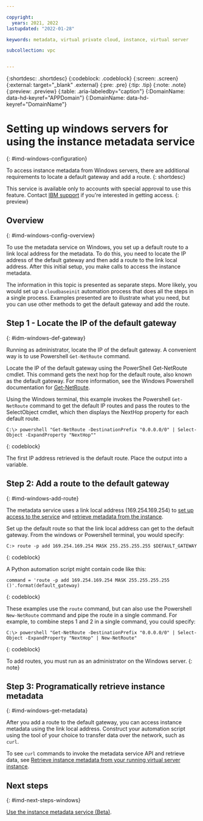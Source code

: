 ```yaml
---

copyright:
  years: 2021, 2022
lastupdated: "2022-01-28"

keywords: metadata, virtual private cloud, instance, virtual server

subcollection: vpc


---
```


{:shortdesc: .shortdesc}
{:codeblock: .codeblock}
{:screen: .screen}
{:external: target="_blank" .external}
{:pre: .pre}
{:tip: .tip}
{:note: .note}
{:preview: .preview}
{:table: .aria-labeledby="caption"}
{:DomainName: data-hd-keyref="APPDomain"}
{:DomainName: data-hd-keyref="DomainName"}


# Setting up windows servers for using the instance metadata service
{: #imd-windows-configuration}

To access instance metadata from Windows servers, there are additional requirements to locate a default gateway and add a route.
{: shortdesc}

This service is available only to accounts with special approval to use this feature. Contact [IBM support](/docs/vpc?topic=vpc-getting-help) if you're interested in getting access.
{: preview}

## Overview
{: #imd-windows-config-overview}

To use the metadata service on Windows, you set up a default route to a link local address for the metadata. To do this, you need to locate the IP address of the default gateway and then add a route to the link local address. After this initial setup, you make calls to access the instance metadata.

The information in this topic is presented as separate steps. More likely, you would set up a `cloudbaseinit` automation process that does all the steps in a single process. Examples presented are to illustrate what you need, but you can use other methods to get the default gateway and add the route.

## Step 1 - Locate the IP of the default gateway
{: #idm-windows-def-gateway}

Running as administrator, locate the IP of the default gateway. A convenient way is to use Powershell `Get-NetRoute` command.

Locate the IP of the default gateway using the PowerShell Get-NetRoute cmdlet. This command gets the next hop for the default route, also known as the default gateway. For more information, see the Windows Powershell documentation for [Get-NetRoute](https://docs.microsoft.com/en-us/powershell/module/nettcpip/get-netroute?view=windowsserver2019-ps).

Using the Windows terminal, this example invokes the Powershell `Get-NetRoute` command to get the default IP routes and pass the routes to the SelectObject cmdlet, which then displays the NextHop property for each default route.

```
C:\> powershell "Get-NetRoute -DestinationPrefix "0.0.0.0/0" | Select-Object -ExpandProperty "NextHop""
```
{: codeblock}

The first IP address retrieved is the default route. Place the output into a variable.

## Step 2: Add a route to the default gateway
{: #imd-windows-add-route}

The metadata service uses a link local address (169.254.169.254) to [set up access to the service](/docs/vpc?topic=vpc-imd-configure-service) and [retrieve metadata from the instance](/docs/vpc?topic=vpc-imd-get-metadata).

Set up the default route so that the link local address can get to the default gateway. From the windows or Powershell terminal, you would specify:

```
C:> route -p add 169.254.169.254 MASK 255.255.255.255 $DEFAULT_GATEWAY
```
{: codeblock}

A Python automation script might contain code like this:

```
command = 'route -p add 169.254.169.254 MASK 255.255.255.255 ()'.format(default_gateway)
```
{: codeblock}

These examples use the `route` command, but can also use the Powershell `New-NetRoute` command and pipe the route in a single command. For example, to combine steps 1 and 2 in a single command, you could specify:

```
C:\> powershell "Get-NetRoute -DestinationPrefix "0.0.0.0/0" | Select-Object -ExpandProperty "NextHop" | New-NetRoute"
```
{: codeblock}

To add routes, you must run as an administrator on the Windows server.
{: note}

## Step 3: Programatically retrieve instance metadata
{: #imd-windows-get-metadata}

After you add a route to the default gateway, you can access instance metadata using the link local address. Construct your automation script using the tool of your choice to transfer data over the network, such as `curl`. 

To see `curl` commands to invoke the metadata service API and retrieve data, see [Retrieve instance metadata from your running virtual server instance](/docs/vpc?topic=vpc-imd-get-metadata#imd-retrieve-instance-data).

## Next steps
{: #imd-next-steps-windows}

[Use the instance metadata service (Beta)](https://test.cloud.ibm.com/docs/vpc?topic=vpc-imd-get-metadata).
